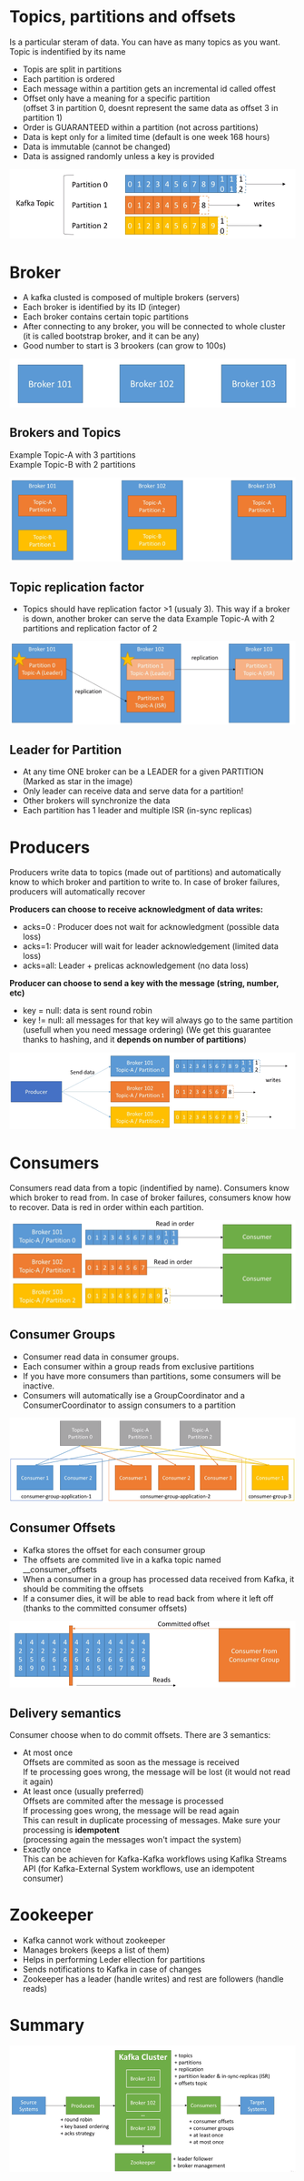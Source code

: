 
# Topics, partitions and offsets
Is a particular steram of data. You can have as many topics as you want. Topic is indentified by its name

* Topis are split in partitions
* Each partition is ordered
* Each message within a partition gets an incremental id called offest
* Offset only have a meaning for a specific partition   
(offset 3 in partition 0, doesnt represent the same data as offset 3 in partition 1)
* Order is GUARANTEED within a partition (not across partitions)
* Data is kept only for a limited time (default is one week 168 hours)
* Data is immutable (cannot be changed)
* Data is assigned randomly unless a key is provided

![Topics](https://github.com/miticv/miticv.github.io/blob/master/Images/Topics.png)


# Broker

* A kafka clusted is composed of multiple brokers (servers)
* Each broker is identified by its ID (integer)
* Each broker contains certain topic partitions
* After connecting to any broker, you will be connected to whole cluster   
(it is called bootstrap broker, and it can be any)
* Good number to start is 3 brookers (can grow to 100s)

![Brokers](https://github.com/miticv/miticv.github.io/blob/master/Images/Brokers.png)

## Brokers and Topics

Example Topic-A with 3 partitions   
Example Topic-B with 2 partitions   

![BrokersAndTopics](https://github.com/miticv/miticv.github.io/blob/master/Images/BrokersAndTopics.png)

## Topic replication factor

* Topics should have replication factor >1 (usualy 3). This way if a broker is down, another broker can serve the data
Example Topic-A with 2 partitions and replication factor of 2

![BrokersReplications](https://github.com/miticv/miticv.github.io/blob/master/Images/BrokersReplications.png)


## Leader for Partition

* At any time ONE broker can be a LEADER  for a given PARTITION   
(Marked as star in the image)
* Only leader can receive data and serve data for a partition!
* Other brokers will synchronize the data
* Each partition has 1 leader and multiple ISR (in-sync replicas)


# Producers

Producers write data to topics (made out of partitions) and automatically know to which broker and partition to write to. In case of broker failures, producers will automatically recover

**Producers can choose to receive acknowledgment of data writes:**    
* acks=0 : Producer does not wait for acknowledgment (possible data loss)   
* acks=1: Producer will wait for leader acknowledgement (limited data loss)   
* acks=all: Leader + prelicas acknowledgement (no data loss)   

**Producer can choose to send a key with the message (string, number, etc)**   
* key = null: data is sent round robin
* key != null: all messages for that key will always go to the same partition (usefull when you need message ordering)
(We get this guarantee thanks to hashing, and it **depends on number of partitions**)

![Producer](https://github.com/miticv/miticv.github.io/blob/master/Images/Producer.png)

# Consumers

Consumers read data from a topic (indentified by name). Consumers know which broker to read from. In case of broker failures, consumers know how to recover. Data is red in order within each partition.

![Consumer](https://github.com/miticv/miticv.github.io/blob/master/Images/Consumer.png)

## Consumer Groups

* Consumer read data in consumer groups.
* Each consumer within a group reads from exclusive partitions
* If you have more consumers than partitions, some consumers will be inactive.
* Consumers will automatically ise a GroupCoordinator and a ConsumerCoordinator to assign consumers to a partition

![ConsumerGroup](https://github.com/miticv/miticv.github.io/blob/master/Images/ConsumerGroup.png)

## Consumer Offsets

* Kafka stores the offset for each consumer group
* The offsets are commited live in a kafka topic named __consumer_offsets
* When a consumer in a group has processed data received from Kafka, it should be commiting the offsets
* If a consumer dies, it will be able to read back from where it left off (thanks to the committed consumer offsets)

![ConsumerOffset](https://github.com/miticv/miticv.github.io/blob/master/Images/ConsumerOffset.png)

## Delivery semantics

Consumer choose when to do commit offsets. There are 3 semantics:
* At most once   
Offsets are commited as soon as the message is received   
If te processing goes wrong, the message will be lost (it would not read it again)   
* At least once (usually preferred)   
Offsets are commited after the message is processed   
If processing goes wrong, the message will be read again   
This can result in duplicate processing of messages. Make sure your processing is **idempotent**   
(processing again the messages won't impact the system)
* Exactly once   
This can be achieven for Kafka-Kafka workflows using Kaflka Streams API
(for Kafka-External  System workflows, use an idempotent consumer)


# Zookeeper

* Kafka cannot work without zookeeper
* Manages brokers (keeps a list of them)
* Helps in performing Leder ellection for partitions
* Sends notifications to Kafka in case of changes
* Zookeeper has a leader (handle writes) and rest are followers (handle reads)


# Summary

![Kafka](https://github.com/miticv/miticv.github.io/blob/master/Images/Kafka.png)









